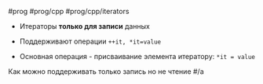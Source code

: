 #prog #prog/cpp #prog/cpp/iterators

- Итераторы **только для записи** данных
- Поддерживают операции `++it, *it=value`

- Основная операция - присваивание элемента итератору: `*it = value`

Как можно поддерживать только запись но не чтение #/a